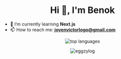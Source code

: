 <h1 align="center">Hi 👋, I'm Benok</h1>

- 🌱 I’m currently learning **Next.js**
- 📫 How to reach me: **jovenvictorlogo@gmail.com**

<div align="center">
  <p><img align="center" src="https://github-readme-stats.vercel.app/api/top-langs/?username=eggzylog&layout=donut&hide=batchfile,html,css" alt="top languages" /></p>
  
  <p><img align="center" src="https://github-readme-streak-stats.herokuapp.com/?user=eggzylog&" alt="eggzylog" /></p>
</div>
